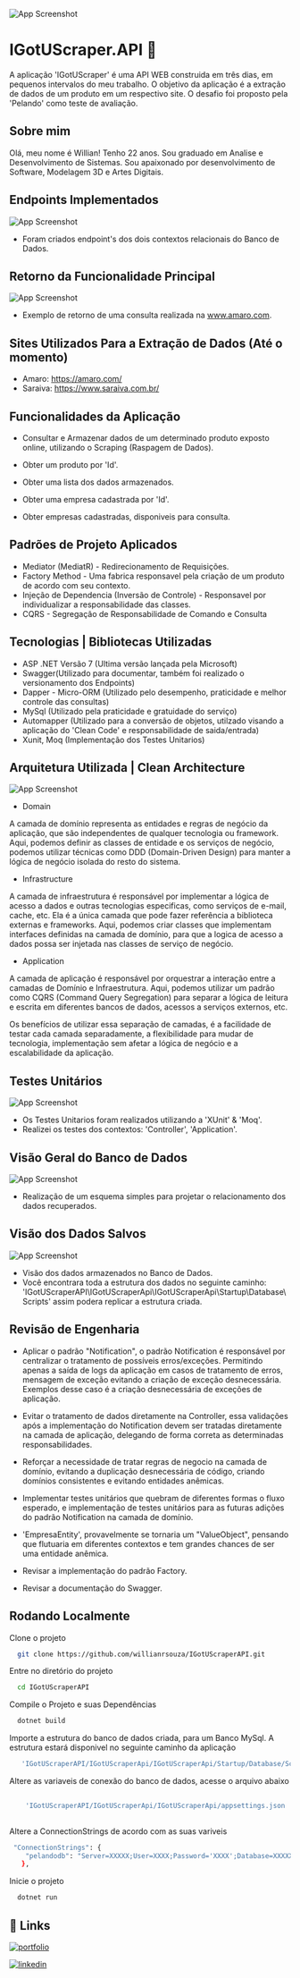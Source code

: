 

![App Screenshot](https://github.com/willianrsouza/ImagesResource/blob/main/IGotUScraperAPI/logo.png?raw=true)

# IGotUScraper.API 🚀

A aplicação 'IGotUScraper' é uma API WEB construida em três dias, em pequenos intervalos do meu trabalho. O objetivo da aplicação é a extração de dados de um produto em um respectivo site. O desafio foi proposto pela 'Pelando' como teste de avaliação. 


##  Sobre mim 

Olá, meu nome é Willian! Tenho 22 anos. Sou graduado em Analise e Desenvolvimento de Sistemas.
Sou apaixonado por desenvolvimento de Software, Modelagem
3D e Artes Digitais.  


## Endpoints Implementados

![App Screenshot](https://github.com/willianrsouza/ImagesResource/blob/main/IGotUScraperAPI/controllers.png?raw=true)

- Foram criados endpoint's dos dois contextos relacionais do Banco de Dados. 

## Retorno da Funcionalidade Principal 

![App Screenshot](https://github.com/willianrsouza/ImagesResource/blob/main/IGotUScraperAPI/response.png?raw=true)

- Exemplo de retorno de uma consulta realizada na www.amaro.com.


## Sites Utilizados Para a Extração de Dados (Até o momento)

- Amaro: https://amaro.com/
- Saraiva: https://www.saraiva.com.br/

## Funcionalidades da Aplicação

- Consultar e Armazenar dados de um determinado produto exposto online, utilizando o Scraping (Raspagem de Dados).
- Obter um produto por 'Id'. 
- Obter uma lista dos dados armazenados.
- Obter uma empresa cadastrada por 'Id'.

- Obter empresas cadastradas, disponiveis para consulta. 


## Padrões de Projeto Aplicados

- Mediator (MediatR) - Redirecionamento de Requisições.
- Factory Method - Uma fabrica responsavel pela criação de um produto de acordo com seu contexto. 
- Injeção de Dependencia (Inversão de Controle) - Responsavel por individualizar a responsabilidade das classes.
- CQRS - Segregação de Responsabilidade de Comando e Consulta 


## Tecnologias | Bibliotecas Utilizadas

- ASP .NET Versão 7 (Ultima versão lançada pela Microsoft)
- Swagger(Utilizado para documentar, também foi realizado o versionamento dos Endpoints)
- Dapper - Micro-ORM (Utilizado pelo desempenho, praticidade e melhor controle das consultas)
- MySql (Utilizado pela praticidade e gratuidade do serviço)
- Automapper (Utilizado para a conversão de objetos, utilzado visando a aplicação do 'Clean Code' e responsabilidade de saida/entrada)
- Xunit, Moq (Implementação dos Testes Unitarios)


## Arquitetura Utilizada | Clean Architecture

![App Screenshot](https://github.com/willianrsouza/ImagesResource/blob/main/IGotUScraperAPI/arquitetura.png?raw=true)


- Domain 

A camada de domínio representa as entidades e regras de negócio da aplicação, que são independentes de qualquer tecnologia ou framework. Aqui, podemos definir as classes de entidade e os serviços de negócio, podemos utilizar técnicas como DDD (Domain-Driven Design) para manter a lógica de negócio isolada do resto do sistema. 

- Infrastructure 

A camada de infraestrutura é responsável por implementar a lógica de acesso a dados e outras tecnologias especificas, como serviços de e-mail, cache, etc. Ela é a única camada que pode fazer referência a biblioteca externas e frameworks. Aqui, podemos criar classes que implementam interfaces definidas na camada de domínio, para que a logica de acesso a dados possa ser injetada nas classes de serviço de negócio. 

- Application 

A camada de aplicação é responsável por orquestrar a interação entre a camadas de Domínio  e Infraestrutura. Aqui, podemos utilizar um padrão como CQRS (Command Query   Segregation) para separar a lógica de leitura e escrita em diferentes bancos de dados, acessos a serviços externos, etc. 

Os benefícios de utilizar essa separação de camadas, é a facilidade de testar cada camada separadamente, a flexibilidade para mudar de tecnologia, implementação sem afetar a lógica de negócio e a escalabilidade da aplicação. 


## Testes Unitários

![App Screenshot](https://github.com/willianrsouza/ImagesResource/blob/main/IGotUScraperAPI/testes.png?raw=true)

- Os Testes Unitarios foram realizados utilizando a 'XUnit' & 'Moq'.
- Realizei os testes dos contextos: 'Controller', 'Application'.

## Visão Geral do Banco de Dados

![App Screenshot](https://github.com/willianrsouza/ImagesResource/blob/main/IGotUScraperAPI/bancodedados.png?raw=true)

- Realização de um esquema simples para projetar o relacionamento dos dados recuperados. 

## Visão dos Dados Salvos

![App Screenshot](https://github.com/willianrsouza/ImagesResource/blob/main/IGotUScraperAPI/dados.png?raw=true)

- Visão dos dados armazenados no Banco de Dados.  
- Você encontrara toda a estrutura dos dados no seguinte caminho: 'IGotUScraperAPI\IGotUScraperApi\IGotUScraperApi\Startup\Database\Scripts' assim podera replicar a estrutura criada. 

## Revisão de Engenharia 

- Aplicar o padrão "Notification", o padrão Notification é responsável por centralizar o tratamento de possíveis erros/exceções. Permitindo apenas a saída de logs da aplicação em casos de tratamento de erros, mensagem de exceção evitando a criação de exceção desnecessária.  Exemplos desse caso é a criação desnecessária de exceções de aplicação. 
  
- Evitar o tratamento de dados diretamente na Controller, essa validações após a implementação do Notification devem ser tratadas diretamente na camada de aplicação, delegando de forma correta as determinadas responsabilidades.
   
- Reforçar a necessidade de tratar regras de negocio na camada de domínio, evitando a duplicação desnecessária de código, criando domínios consistentes e evitando entidades anêmicas. 
  
-  Implementar testes unitários que quebram de diferentes formas o fluxo esperado, e implementação de testes unitários para as futuras adições do padrão Notification na camada de domínio. 
  
- 'EmpresaEntity', provavelmente se tornaria um "ValueObject",  pensando que flutuaria em diferentes contextos e tem grandes chances de ser uma entidade anêmica.
  
- Revisar a implementação do padrão Factory.
  
- Revisar a documentação do Swagger. 


## Rodando Localmente

Clone o projeto

```bash
  git clone https://github.com/willianrsouza/IGotUScraperAPI.git
```

Entre no diretório do projeto

```bash
  cd IGotUScraperAPI
```

Compile o Projeto e suas Dependências

```bash
  dotnet build
```

Importe a estrutura do banco de dados criada, para um Banco MySql. A estrutura estará disponivel no seguinte caminho da aplicação

```bash
   'IGotUScraperAPI/IGotUScraperApi/IGotUScraperApi/Startup/Database/Scripts'
```

Altere as variaveis de conexão do banco de dados, acesse o arquivo abaixo

```bash
  
    'IGotUScraperAPI/IGotUScraperApi/IGotUScraperApi/appsettings.json '
 
``` 

Altere a ConnectionStrings de acordo com as suas variveis

```bash
 "ConnectionStrings": {
    "pelandodb": "Server=XXXXX;User=XXXX;Password='XXXX';Database=XXXXX"
   },
```


Inicie o projeto

```bash
  dotnet run
```


## 🔗 Links

[![portfolio](https://img.shields.io/badge/my_portfolio-000?style=for-the-badge&logo=ko-fi&logoColor=white)](https://openprocessing.org/user/356020/?view=sketches&o=4)

[![linkedin](https://img.shields.io/badge/linkedin-0A66C2?style=for-the-badge&logo=linkedin&logoColor=white)](https://www.linkedin.com/in/willianrsouza/)


